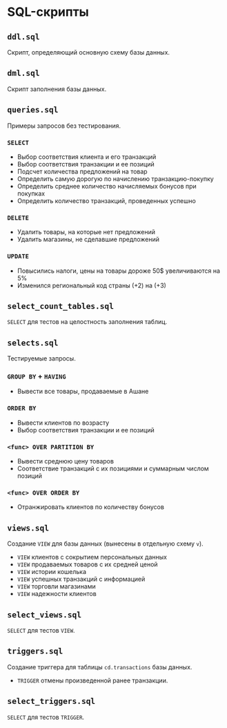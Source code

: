 # SQL-скрипты

## `ddl.sql`

Скрипт, определяющий основную схему базы данных.


## `dml.sql`

Скрипт заполнения базы данных.


## `queries.sql`

Примеры запросов без тестирования.

### `SELECT`

- Выбор соответствия клиента и его транзакций
- Выбор соответствия транзакции и ее позиций
- Подсчет количества предложений на товар
- Определить самую дорогую по начислению транзакцию-покупку
- Определить среднее количество начисляемых бонусов при покупках
- Определить количество транзакций, проведенных успешно

### `DELETE`

- Удалить товары, на которые нет предложений
- Удалить магазины, не сделавшие предложений

### `UPDATE`

- Повысились налоги, цены на товары дороже 50$ увеличиваются на 5%
- Изменился региональный код страны (+2) на (+3)


## `select_count_tables.sql`

`SELECT` для тестов на целостность заполнения таблиц.


## `selects.sql`

Тестируемые запросы.

### `GROUP BY` + `HAVING`

- Вывести все товары, продаваемые в Ашане

### `ORDER BY`

- Вывести клиентов по возрасту
- Выбор соответствия транзакции и ее позиций

### `<func> OVER PARTITION BY`

- Вывести среднюю цену товаров
- Соответствие транзакций с их позициями и суммарным числом позиций

### `<func> OVER ORDER BY`

- Отранжировать клиентов по количеству бонусов


## `views.sql`
Создание `VIEW` для базы данных (вынесены в отдельную схему `v`).

- `VIEW` клиентов с сокрытием персональных данных
- `VIEW` продаваемых товаров с их средней ценой
- `VIEW` истории кошелька
- `VIEW` успешных транзакций с информацией
- `VIEW` торговли магазинами
- `VIEW` надежности клиентов


## `select_views.sql`
`SELECT` для тестов `VIEW`.

## `triggers.sql`
Создание триггера для таблицы `cd.transactions` базы данных.

- `TRIGGER` отмены произведенной ранее транзакции.

## `select_triggers.sql`
`SELECT` для тестов `TRIGGER`.
